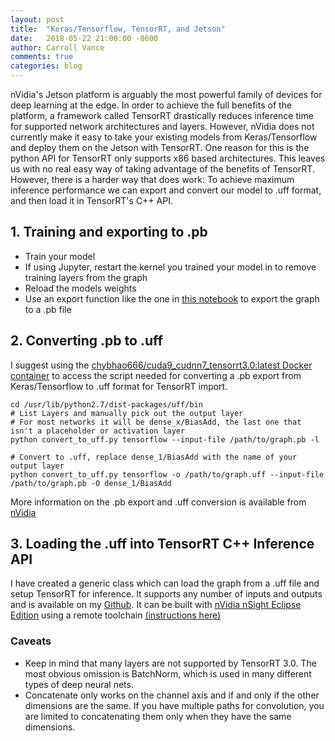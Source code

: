 ```yaml
---
layout: post
title:  "Keras/Tensorflow, TensorRT, and Jetson"
date:   2018-05-22 21:00:00 -0600
author: Carroll Vance
comments: true
categories: blog
---
```

nVidia's Jetson platform is arguably the most powerful family of devices for deep learning at the edge. In order to achieve the full benefits of the platform, a framework called TensorRT drastically reduces inference time for supported network architectures and layers. However, nVidia does not currently make it easy to take your existing models from Keras/Tensorflow and deploy them on the Jetson with TensorRT. One reason for this is the python API for TensorRT only supports x86 based architectures. This leaves us with no real easy way of taking advantage of the benefits of TensorRT. However, there is a harder way that does work: To achieve maximum inference performance we can export and convert our model to .uff format, and then load it in TensorRT's C++ API.

## 1. Training and exporting to .pb
- Train your model
- If using Jupyter, restart the kernel you trained your model in to remove training layers from the graph
- Reload the models weights
- Use an export function like the one in [this notebook][notebook] to export the graph to a .pb file

## 2. Converting .pb to .uff
I suggest using the [chybhao666/cuda9_cudnn7_tensorrt3.0:latest Docker container][docker] to access the script needed for converting a .pb export from Keras/Tensorflow to .uff format for TensorRT import.

```
cd /usr/lib/python2.7/dist-packages/uff/bin
# List Layers and manually pick out the output layer
# For most networks it will be dense_x/BiasAdd, the last one that isn't a placeholder or activation layer
python convert_to_uff.py tensorflow --input-file /path/to/graph.pb -l

# Convert to .uff, replace dense_1/BiasAdd with the name of your output layer
python convert_to_uff.py tensorflow -o /path/to/graph.uff --input-file /path/to/graph.pb -O dense_1/BiasAdd
```

More information on the .pb export and .uff conversion is available from [nVidia][uff]

## 3. Loading the .uff into TensorRT C++ Inference API
I have created a generic class which can load the graph from a .uff file and setup TensorRT for inference. It supports any number of inputs and outputs and is available on my [Github][cpp]. It can be built with [nVidia nSight Eclipse Edition][eclipse] using a remote toolchain [(instructions here)][nsight]

### Caveats
- Keep in mind that many layers are not supported by TensorRT 3.0. The most obvious omission is BatchNorm, which is used in many different types of deep neural nets.
- Concatenate only works on the channel axis and if and only if the other dimensions are the same. If you have multiple paths for convolution, you are limited to concatenating them only when they have the same dimensions.


[notebook]: https://github.com/csvance/keras-tensorrt-jetson/blob/master/training/training.ipynb
[cpp]: https://github.com/csvance/keras-tensorrt-jetson/blob/master/inference/
[uff]: https://docs.nvidia.com/deeplearning/sdk/tensorrt-developer-guide/index.html#exporttftouff
[docker]: https://github.com/chybhao666/TensorRT
[nsight]: https://devblogs.nvidia.com/remote-application-development-nvidia-nsight-eclipse-edition/
[eclipse]: https://developer.nvidia.com/nsight-eclipse-edition
